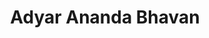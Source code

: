 ---
title: "Adyar Ananda Bhavan"
url: /chennai/adyar-ananda-bhavan-south-usman-road/
shop: confectionery
---